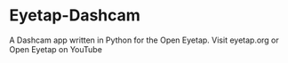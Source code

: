 # Eyetap-Dashcam
A Dashcam app written in Python for the Open Eyetap. Visit eyetap.org or Open Eyetap on YouTube
